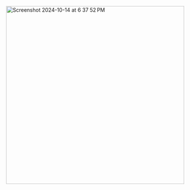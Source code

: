 <img width="484" alt="Screenshot 2024-10-14 at 6 37 52 PM" src="https://github.com/user-attachments/assets/22346908-dc6d-403d-b4fb-485b501fb389">
